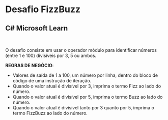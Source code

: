 # Desafio FizzBuzz
## C# Microsoft Learn 
&nbsp;

O desafio consiste em usar o operador módulo para identificar números (entre 1 e 100) divisíveis por 3, 5 ou ambos.
&nbsp;

**REGRAS DE NEGÓCIO**:
- Valores de saída de 1 a 100, um número por linha, dentro do bloco de código de uma instrução de iteração.
- Quando o valor atual é divisível por 3, imprima o termo Fizz ao lado do número.
- Quando o valor atual é divisível por 5, imprima o termo Buzz ao lado do número.
- Quando o valor atual é divisível tanto por 3 quanto por 5, imprima o termo FizzBuzz ao lado do número.